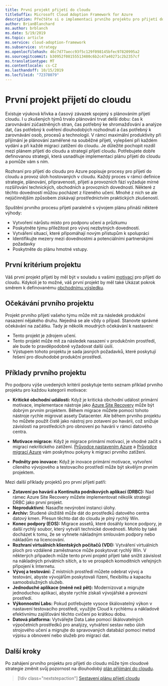 ```yaml
---
title: První projekt přijetí do cloudu
titleSuffix: Microsoft Cloud Adoption Framework for Azure
description: Přečtěte si o implementaci prvního projektu pro přijetí do cloudu.
author: BrianBlanchard
ms.author: brblanch
ms.date: 5/19/2019
ms.topic: article
ms.service: cloud-adoption-framework
ms.subservice: strategy
ms.openlocfilehash: 46c7d77aecc93f5c129f098145bfec97820995a2
ms.sourcegitcommit: b30952f08155513480c6b2c47a40271c2b2357cf
ms.translationtype: MT
ms.contentlocale: cs-CZ
ms.lasthandoff: 10/15/2019
ms.locfileid: "72378079"
---
```

<!-- markdownlint-disable MD026 -->

# <a name="first-cloud-adoption-project"></a>První projekt přijetí do cloudu

Existuje výuková křivka a časový závazek spojený s plánováním přijetí cloudu. I u zkušených týmů trvalo plánování trvat delší dobu: čas k zarovnávání zúčastněných stran, čas potřebný ke shromažďování a analýze dat, čas potřebný k ověření dlouhodobých rozhodnutí a čas potřebný k zarovnávání osob, procesů a technologií. V rámci maximální produktivity při přijímání je plánování zaměřené na souběžné přijetí, vylepšení při každém vydání a při každé migraci zatížení do cloudu. Je důležité pochopit rozdíl mezi plánem přijetí do cloudu a strategií přijetí cloudu. Potřebujete dobře definovanou strategii, která usnadňuje implementaci plánu přijetí do cloudu a pomůže vám s ním.

Rozhraní pro přijetí do cloudu pro Azure popisuje procesy pro přijetí do cloudu a provoz úloh hostovaných v cloudu. Každý proces v rámci definice strategie, plánování, připravenosti, přijetí a provozních fází vyžaduje mírné rozšiřování technických, obchodních a provozních dovedností. Některé z těchto dovedností můžou pocházet z řízeného učení. Mnohé z nich se ale nejúčinnějším způsobem získávají prostřednictvím praktických zkušeností.

Spuštění prvního procesu přijetí paralelně s vývojem plánu přináší některé výhody:

- Vytvoření nárůstu místo pro podporu učení a průzkumu
- Poskytněte týmu příležitost pro vývoj nezbytných dovedností.
- Vytváření situací, které připomáhají novým přístupům k spolupráci
- Identifikujte mezery mezi dovednostmi a potenciálními partnerskými požadavky
- Poskytněte do plánu hmotné vstupy.

## <a name="first-project-criteria"></a>První kritérium projektu

Váš první projekt přijetí by měl být v souladu s vašimi [motivací](./motivations.md) pro přijetí do cloudu. Kdykoli je to možné, váš první projekt by měl také Ukázat pokrok směrem k definovanému [obchodnímu výsledku](./business-outcomes/business-outcome-template.md).

## <a name="first-project-expectations"></a>Očekávání prvního projektu

Projekt prvního přijetí vašeho týmu může mít za následek produkční nasazení nějakého druhu. Nejedná se ale vždy o případ. Stanovte správné očekávání na začátku. Tady je několik moudrých očekávání k nastavení:

- Tento projekt je zdrojem učení.
- Tento projekt může mít za následek nasazení v produkčním prostředí, ale bude to pravděpodobně vyžadovat další úsilí.
- Výstupem tohoto projektu je sada jasných požadavků, které poskytují řešení pro dlouhodobé produkční prostředí.

## <a name="first-project-examples"></a>Příklady prvního projektu

Pro podporu výše uvedených kritérií poskytuje tento seznam příklad prvního projektu pro každou kategorii motivace:

- **Kritické obchodní události:** Když je kritická obchodní událost primární motivace, implementace nástroje jako [Azure Site Recovery](../migrate/azure-migration-guide/migrate.md?tabs=Tools#azure-site-recovery) může být dobrým prvním projektem. Během migrace můžete pomocí tohoto nástroje rychle migrovat assety Datacenter. Ale během prvního projektu ho můžete použít čistě jako nástroj pro zotavení po havárii, což snižuje závislosti na prostředcích pro obnovení po havárii v rámci datového centra.

- **Motivace migrace:** Když je migrace primární motivací, je vhodné začít s migrací nekritického zatížení. [Průvodce nastavením Azure](../ready/azure-setup-guide/index.md) a [Průvodce migrací Azure](../migrate/azure-migration-guide/index.md) vám poskytnou pokyny k migraci prvního zatížení.

- **Podněty pro inovace:** Když je inovace primární motivace, vytvoření cíleného vývojového a testovacího prostředí může být skvělým prvním projektem.

Mezi další příklady projektů pro první přijetí patří:

- **Zotavení po havárii a Kontinuita podnikových aplikací (DRBC):** Nad rámec Azure Site Recovery můžete implementovat několik strategií DRBC jako první projekt.
- **Neproduktivní:** Nasaďte nevýrobní instanci úlohy.
- **Archiv:** Studené úložiště může dát do prostředků datového centra datový kmen. Přesun těchto dat do cloudu je plný rychlý Win.
- **Konec podpory (EOS):** Migrace assetů, které dosáhly konce podpory, je další rychlý soubor, který vytváří technické dovednosti. Mohlo by také docházet k tomu, že se vyhnete nákladným smlouvám podpory nebo nákladům na licencování.
- **Rozhraní virtuálních klientských počítačů (VDI):** Vytváření virtuálních ploch pro vzdálené zaměstnance může poskytovat rychlý Win. V některých případech může tento první projekt přijetí také snížit závislost na nákladných privátních sítích, a to ve prospěch komoditních veřejných připojení k Internetu.
- **Vývoj a testování:** Z místních prostředí můžete odebrat vývoj a testování, abyste vývojářům poskytovali řízení, flexibilitu a kapacitu samoobslužných služeb.
- **Jednoduché aplikace (méně než pět):** Modernizovat a migrujte jednoduchou aplikaci, abyste rychle získali vývojářské a provozní prostředí.
- **Výkonnostní Labs:** Pokud potřebujete vysoce škálovatelný výkon v nastavení testovacího prostředí, využijte Cloud k rychlému a nákladově efektivnímu zajišťování těchto cvičení po krátkou dobu.
- **Datová platforma:** Vytvářejte Data Lake pomocí škálovatelných výpočetních prostředků pro analýzy, vytváření sestav nebo úloh strojového učení a migrujte do spravovaných databází pomocí metod výpisu a obnovení nebo služeb pro migraci dat.

## <a name="next-steps"></a>Další kroky

Po zahájení prvního projektu pro přijetí do cloudu může tým cloudové strategie změnit svůj pozornost na dlouhodobý [plán přijímání do cloudu](../plan/index.md).

> [!div class="nextstepaction"]
> [Sestavení plánu přijetí cloudu](../plan/index.md)
